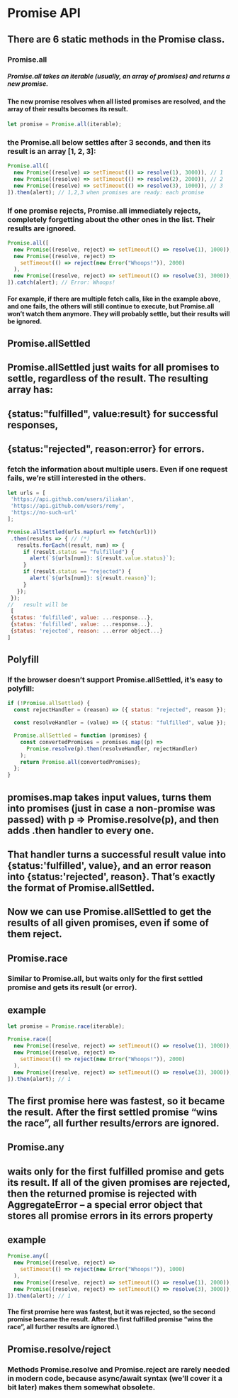 # Promise API

## There are 6 static methods in the Promise class.

### Promise.all

##### Promise.all takes an iterable (usually, an array of promises) and returns a new promise.

#### The new promise resolves when all listed promises are resolved, and the array of their results becomes its result.

```js
let promise = Promise.all(iterable);
```

### the Promise.all below settles after 3 seconds, and then its result is an array [1, 2, 3]:

```js
Promise.all([
  new Promise((resolve) => setTimeout(() => resolve(1), 3000)), // 1
  new Promise((resolve) => setTimeout(() => resolve(2), 2000)), // 2
  new Promise((resolve) => setTimeout(() => resolve(3), 1000)), // 3
]).then(alert); // 1,2,3 when promises are ready: each promise
```

### If one promise rejects, Promise.all immediately rejects, completely forgetting about the other ones in the list. Their results are ignored.

```js
Promise.all([
  new Promise((resolve, reject) => setTimeout(() => resolve(1), 1000)),
  new Promise((resolve, reject) =>
    setTimeout(() => reject(new Error("Whoops!")), 2000)
  ),
  new Promise((resolve, reject) => setTimeout(() => resolve(3), 3000)),
]).catch(alert); // Error: Whoops!
```

#### For example, if there are multiple fetch calls, like in the example above, and one fails, the others will still continue to execute, but Promise.all won’t watch them anymore. They will probably settle, but their results will be ignored.

## Promise.allSettled

## Promise.allSettled just waits for all promises to settle, regardless of the result. The resulting array has:

## {status:"fulfilled", value:result} for successful responses,

## {status:"rejected", reason:error} for errors.

### fetch the information about multiple users. Even if one request fails, we’re still interested in the others.

```js
let urls = [
 'https://api.github.com/users/iliakan',
 'https://api.github.com/users/remy',
 'https://no-such-url'
];

Promise.allSettled(urls.map(url => fetch(url)))
 .then(results => { // (*)
   results.forEach((result, num) => {
     if (result.status == "fulfilled") {
       alert(`${urls[num]}: ${result.value.status}`);
     }
     if (result.status == "rejected") {
       alert(`${urls[num]}: ${result.reason}`);
     }
   });
 });
//   result will be
 [
 {status: 'fulfilled', value: ...response...},
 {status: 'fulfilled', value: ...response...},
 {status: 'rejected', reason: ...error object...}
]

```

## Polyfill

### If the browser doesn’t support Promise.allSettled, it’s easy to polyfill:

```js
if (!Promise.allSettled) {
  const rejectHandler = (reason) => ({ status: "rejected", reason });

  const resolveHandler = (value) => ({ status: "fulfilled", value });

  Promise.allSettled = function (promises) {
    const convertedPromises = promises.map((p) =>
      Promise.resolve(p).then(resolveHandler, rejectHandler)
    );
    return Promise.all(convertedPromises);
  };
}
```

## promises.map takes input values, turns them into promises (just in case a non-promise was passed) with p => Promise.resolve(p), and then adds .then handler to every one.

## That handler turns a successful result value into {status:'fulfilled', value}, and an error reason into {status:'rejected', reason}. That’s exactly the format of Promise.allSettled.

## Now we can use Promise.allSettled to get the results of all given promises, even if some of them reject.

## Promise.race

### Similar to Promise.all, but waits only for the first settled promise and gets its result (or error).

## example

```js
let promise = Promise.race(iterable);
```

```js
Promise.race([
  new Promise((resolve, reject) => setTimeout(() => resolve(1), 1000)),
  new Promise((resolve, reject) =>
    setTimeout(() => reject(new Error("Whoops!")), 2000)
  ),
  new Promise((resolve, reject) => setTimeout(() => resolve(3), 3000)),
]).then(alert); // 1
```

## The first promise here was fastest, so it became the result. After the first settled promise “wins the race”, all further results/errors are ignored.

## Promise.any

## waits only for the first fulfilled promise and gets its result. If all of the given promises are rejected, then the returned promise is rejected with AggregateError – a special error object that stores all promise errors in its errors property

## example

```js
Promise.any([
  new Promise((resolve, reject) =>
    setTimeout(() => reject(new Error("Whoops!")), 1000)
  ),
  new Promise((resolve, reject) => setTimeout(() => resolve(1), 2000)),
  new Promise((resolve, reject) => setTimeout(() => resolve(3), 3000)),
]).then(alert); // 1
```

#### The first promise here was fastest, but it was rejected, so the second promise became the result. After the first fulfilled promise “wins the race”, all further results are ignored.\

## Promise.resolve/reject

### Methods Promise.resolve and Promise.reject are rarely needed in modern code, because async/await syntax (we’ll cover it a bit later) makes them somewhat obsolete.
